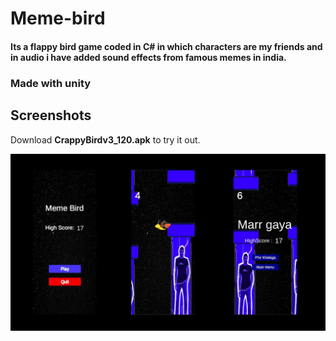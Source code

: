 # Meme-bird

#### Its a flappy bird game coded in **C#** in which characters are my friends and in audio i have added sound effects from famous memes in india.

### Made with unity

## Screenshots

Download **CrappyBirdv3_120.apk** to try it out.

![](/Assets/New%20Project.jpg)
